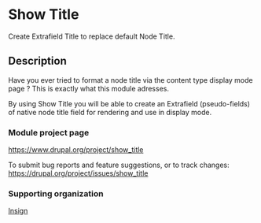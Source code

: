# Show Title

Create Extrafield Title to replace default Node Title.


## Description

Have you ever tried to format a node title via the content type display mode page ?
This is exactly what this module adresses.

By using Show Title you will be able to create an Extrafield (pseudo-fields) of native node title field for rendering and use in display mode.


### Module project page

https://www.drupal.org/project/show_title 

To submit bug reports and feature suggestions, or to track changes: https://drupal.org/project/issues/show_title


### Supporting organization 
[Insign](https://www.drupal.org/insign) 

